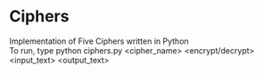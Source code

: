 # Ciphers

Implementation of Five Ciphers written in Python  
To run, type python ciphers.py <cipher_name> <key> <encrypt/decrypt> <input_text> <output_text>
